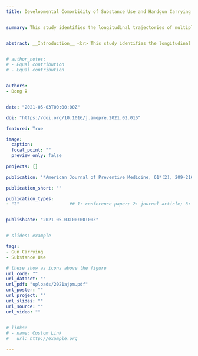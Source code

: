 ```yaml
---
title: Developmental Comorbidity of Substance Use and Handgun Carrying Among U.S. Youth


summary: This study identifies the longitudinal trajectories of multiple forms of substance use and handgun carrying and examines their comorbidity over time.


abstract: __Introduction__ <br> This study identifies the longitudinal trajectories of multiple forms of substance use and handgun carrying and examines their comorbidity over time. <br> __Methods__ <br> In a cohort study of 6,748 youth from a U.S. nationally representative sample (51% male, 49% female; 69% White, 16% Black, 14% Hispanic, and 1% other race/ethnicity; born between 1980 and 1984), individuals self-reported their substance-use status (i.e., smoking, drinking, marijuana use, and hard drug use), handgun carrying, and other covariates between 1997 and 2013. Group-based trajectory modeling was used to identify distinct patterns of substance use and handgun carrying over time. Chi-square tests were used to determine the bivariate associations between substance-use and handgun-carrying trajectories, and a multinomial logistic regression examined the associations while adjusting for covariates. Analyses were conducted in 2020.<br> __Results__ <br> Trajectories of all the 4 forms of substance use were associated with handgun-carrying trajectories. Specifically, the risk of being in the declining trajectory of handgun carrying (compared with that of being in the very-low trajectory) was higher for participants who were in the decreasing trajectories of smoking, drinking, marijuana use, and hard drug use and lower for those who were in the increasing trajectory of drinking. Inversely, the risks of being in the low and high-increasing trajectories of handgun carrying (compared with that of being in the very-low trajectory) were higher for participants who were in the increasing trajectory of hard drug use. <br> __Conclusions__ <br> Both substance use and gun carrying are developmentally heterogeneous phenomena. Varied forms of substance use should be targeted to counter the distinct gun carrying patterns.


# author_notes:
# - Equal contribution
# - Equal contribution


authors:
- Dong B


date: "2021-05-03T00:00:00Z"

doi: "https://doi.org/10.1016/j.amepre.2021.02.015"

featured: True

image:
  caption: 
  focal_point: ""
  preview_only: false
  
projects: []

publication: '*American Journal of Preventive Medicine, 61*(2), 209-216'

publication_short: ""

publication_types:
- "2"                   ## 1: conference paper; 2: journal article; 3: preprint; 4: reprot ... 


publishDate: "2021-05-03T00:00:00Z"


# slides: example

tags:
- Gun Carrying
- Substance Use

# these show as icons above the figure
url_code: ""
url_dataset: ""
url_pdf: "uploads/2021ajpm.pdf"
url_poster: ""
url_project: ""
url_slides: ""
url_source: ""
url_video: ""


# links:
# - name: Custom Link
#   url: http://example.org

---
```



